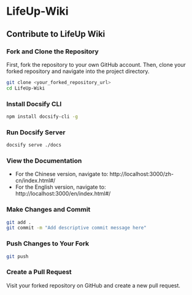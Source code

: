 # LifeUp-Wiki

## Contribute to LifeUp Wiki

### Fork and Clone the Repository

First, fork the repository to your own GitHub account. Then, clone your forked repository and navigate into the project directory.

```bash
git clone <your_forked_repository_url>
cd LifeUp-Wiki
```

### Install Docsify CLI

```bash
npm install docsify-cli -g
```

### Run Docsify Server

```bash
docsify serve ./docs
```

### View the Documentation

- For the Chinese version, navigate to: http://localhost:3000/zh-cn/index.html#/
- For the English version, navigate to: http://localhost:3000/en/index.html#/

### Make Changes and Commit

```bash
git add .
git commit -m "Add descriptive commit message here"
```

### Push Changes to Your Fork

```bash
git push
```

### Create a Pull Request

Visit your forked repository on GitHub and create a new pull request.
